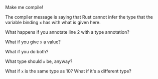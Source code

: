 

Make me compile!

<div class="hint">
  The compiler message is saying that Rust cannot infer the type that the variable binding <code>x</code> has with what is given here.

  What happens if you annotate line 2 with a type annotation?

  What if you give `x` a value?

  What if you do both?

  What type should `x` be, anyway?

  What if `x` is the same type as 10? What if it's a different type?
</div>